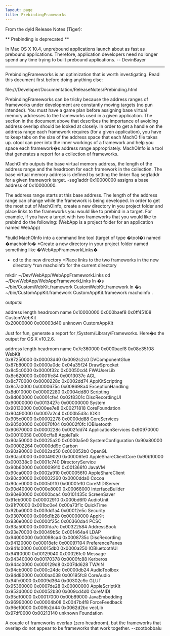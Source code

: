 ```yaml
---
layout: page
title: PrebindingFrameworks
---
```




From the dyld Release Notes (Tiger):

** Prebinding is deprecated **

In Mac OS X 10.4, unprebound applications launch about as fast as prebound applications. Therefore, application developers need no longer spend any time trying to built prebound applications. -- DevinBayer

----

PrebindingFrameworks is an optimization that is worth investigating. Read this document first before doing anything else:

file:///Developer/Documentation/ReleaseNotes/Prebinding.html

PrebindingFrameworks can be tricky because the address ranges of frameworks under development are constantly moving targets (no pun intended). You must have a game plan before assigning base virtual memory addresses to the frameworks used in a given application. The section in the document above that describes the importance of avoiding address overlap should be looked at closely. In order to get a handle on the address range each framework requires (for a given application), you have to keep tabs on the size of the address space that each MachO file takes up.     otool can peer into the inner workings of a framework and help you space each framework�s address range appropriately. MachOInfo is a tool that generates a report for a collection of frameworks. 

MachOInfo outputs the base virtual memory address, the length of the address range and the headroom for each framework in the collection. The base virtual memory address is defined by setting the linker flag     seg1addr for a given framework target.     -seg1addr 0x10000000 assigns a base address of 0x10000000. 

The address range starts at this base address. The length of the address range can change while the framework is being developed. In order to get the most out of MachOInfo, create a new directory in you project folder and place links to the frameworks you would like to prebind in a target. For example, if you have a target with two frameworks that you would like to prebind do the following: (WebApp is a project folder for an application named WebApp)


*build MachOInfo into a command line tool (target of type 
�tool�) named �machoinfo�
*Create a new directory in your project folder named something like �WebAppFrameworkLinks�
*    cd to the new directory
*Place links to the two frameworks in the new directory
*run     machoinfo for the current directory


    
mkdir ~/Dev/WebApp/WebAppFrameworkLinks
cd ~/Dev/WebApp/WebAppFrameworkLinks
ln �s ~/bin/CustomWebKit.framework CustomWebKit.framework 
ln �s ~/bin/CustomAppKit.framework CustomAppKit.framework
machoinfo .

outputs: 
    
address     length      headroom    name
0x10000000  0x000baef8  0x0ff45108  CustomWebKit              
0x20000000  0x00003d40  unknown     CustomAppKit


Just for fun, generate a report for /System/Library/Frameworks. Here�s the output for OS X v10.2.6.

    
address     length      headroom    name
0x7e360000  0x000baef8  0x08e35108  WebKit              
0x87250000  0x00003d40  0x0092c2c0  DVComponentGlue     
0x87b80000  0x0000a0dc  0x04a35f24  DrawSprocket        
0x8c5c0000  0x0000f32c  0x00050cd4  FWAUserLib          
0x8c620000  0x0001fc84  0x0013037c  AGL                 
0x8c770000  0x0000228c  0x0002dd74  AppKitScripting     
0x8c7a0000  0x0000675c  0x008698a4  ExceptionHandling   
0x8d010000  0x00002280  0x0004dd80  Scripting           
0x8d060000  0x0001cfe4  0x02f8301c  DiscRecordingUI     
0x90000000  0x0013427c  0x00000000  System              
0x90130000  0x000ee7e8  0x00271818  CoreFoundation      
0x90490000  0x0007a2c4  0x000b5d3c  IOKit               
0x905c0000  0x00002278  0x0000dd88  CoreServices        
0x905d0000  0x00070f04  0x0002f0fc  IOBluetooth         
0x90670000  0x0000228c  0x002fdd74  ApplicationServices 
0x90970000  0x00010058  0x000cffa8  AppleTalk           
0x90a50000  0x00025a20  0x0000a5e0  SystemConfiguration 
0x90a80000  0x00002264  0x0000dd9c  Carbon              
0x90a90000  0x0002ad50  0x000052b0  OpenGL              
0x90ac0000  0x00049020  0x00006fe0  AppleShareClientCore
0x90b10000  0x000338c0  0x0001c740  DirectoryService    
0x90b60000  0x00009910  0x001366f0  JavaVM              
0x90ca0000  0x0002a910  0x000056f0  AppleShareClient    
0x90cd0000  0x00002260  0x0000dda0  Cocoa               
0x90ce0000  0x000501f0  0x0000fe10  CoreMIDIServer      
0x90d40000  0x000e8000  0x00068000  InterfaceBuilder    
0x90e90000  0x0000bca4  0x0101435c  ScreenSaver         
0x91eb0000  0x00002910  0x000bd6f0  AudioUnit           
0x91f70000  0x001bc0e4  0x00a73f1c  QuickTime           
0x92ba0000  0x003dd1a4  0x000f2e5c  Security            
0x93070000  0x006d1b28  0x00000000  AppKit              
0x936e0000  0x0000f25c  0x00360da4  PCSC                
0x93a50000  0x000fda7c  0x00322584  AddressBook         
0x93e70000  0x00049b5c  0x001464a4  LDAP                
0x94000000  0x00098ca4  0x0008735c  DiscRecording       
0x94120000  0x00018efc  0x00097104  PreferencePanes     
0x941d0000  0x00015db0  0x0000a250  IOBluetoothUI       
0x941f0000  0x00129040  0x00026fc0  Message             
0x94340000  0x00170378  0x0000fc88  Kerberos            
0x944c0000  0x000129d8  0x007dd628  TWAIN               
0x94cb0000  0x000c24dc  0x0000db24  AudioToolbox        
0x94d80000  0x000aa038  0x00195fc8  CoreAudio           
0x94fc0000  0x0009d364  0x00302c9c  GLUT                
0x95360000  0x0007de28  0x00000000  AppleScriptKit      
0x953d0000  0x00052b30  0x009cd4d0  CoreMIDI            
0x95df0000  0x00017000  0x00b89000  JavaEmbedding       
0x96990000  0x00004b08  0x0047b4f8  ForceFeedback       
0x96e10000  0x009b2d44  0x0062d2bc  vecLib              
0x97df0000  0x00213140  unknown     Foundation


A couple of frameworks overlap (zero headroom), but the frameworks that overlap do not appear to be frameworks that work together.  --zootbobbalu

